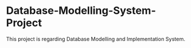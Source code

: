 # Database-Modelling-System-Project
This project is regarding Database Modelling and Implementation System.
